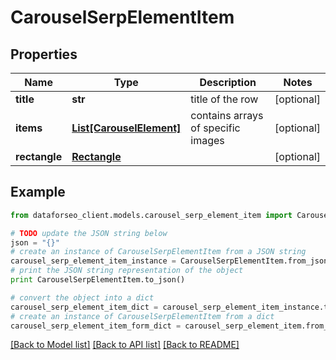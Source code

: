 # CarouselSerpElementItem


## Properties

Name | Type | Description | Notes
------------ | ------------- | ------------- | -------------
**title** | **str** | title of the row | [optional] 
**items** | [**List[CarouselElement]**](CarouselElement.md) | contains arrays of specific images | [optional] 
**rectangle** | [**Rectangle**](Rectangle.md) |  | [optional] 

## Example

```python
from dataforseo_client.models.carousel_serp_element_item import CarouselSerpElementItem

# TODO update the JSON string below
json = "{}"
# create an instance of CarouselSerpElementItem from a JSON string
carousel_serp_element_item_instance = CarouselSerpElementItem.from_json(json)
# print the JSON string representation of the object
print CarouselSerpElementItem.to_json()

# convert the object into a dict
carousel_serp_element_item_dict = carousel_serp_element_item_instance.to_dict()
# create an instance of CarouselSerpElementItem from a dict
carousel_serp_element_item_form_dict = carousel_serp_element_item.from_dict(carousel_serp_element_item_dict)
```
[[Back to Model list]](../README.md#documentation-for-models) [[Back to API list]](../README.md#documentation-for-api-endpoints) [[Back to README]](../README.md)


